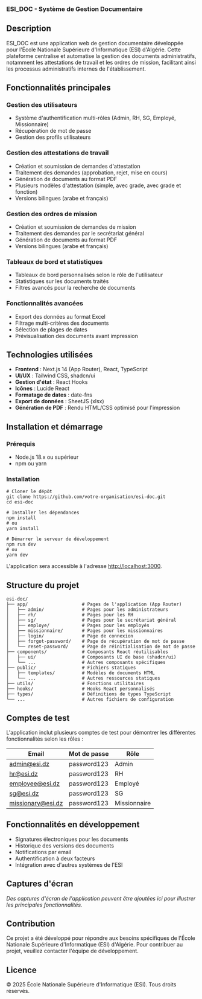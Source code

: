 ### ESI_DOC - Système de Gestion Documentaire

## Description

ESI_DOC est une application web de gestion documentaire développée pour l'École Nationale Supérieure d'Informatique (ESI) d'Algérie. Cette plateforme centralise et automatise la gestion des documents administratifs, notamment les attestations de travail et les ordres de mission, facilitant ainsi les processus administratifs internes de l'établissement.

## Fonctionnalités principales

### Gestion des utilisateurs

- Système d'authentification multi-rôles (Admin, RH, SG, Employé, Missionnaire)
- Récupération de mot de passe
- Gestion des profils utilisateurs


### Gestion des attestations de travail

- Création et soumission de demandes d'attestation
- Traitement des demandes (approbation, rejet, mise en cours)
- Génération de documents au format PDF
- Plusieurs modèles d'attestation (simple, avec grade, avec grade et fonction)
- Versions bilingues (arabe et français)


### Gestion des ordres de mission

- Création et soumission de demandes de mission
- Traitement des demandes par le secrétariat général
- Génération de documents au format PDF
- Versions bilingues (arabe et français)


### Tableaux de bord et statistiques

- Tableaux de bord personnalisés selon le rôle de l'utilisateur
- Statistiques sur les documents traités
- Filtres avancés pour la recherche de documents


### Fonctionnalités avancées

- Export des données au format Excel
- Filtrage multi-critères des documents
- Sélection de plages de dates
- Prévisualisation des documents avant impression


## Technologies utilisées

- **Frontend** : Next.js 14 (App Router), React, TypeScript
- **UI/UX** : Tailwind CSS, shadcn/ui
- **Gestion d'état** : React Hooks
- **Icônes** : Lucide React
- **Formatage de dates** : date-fns
- **Export de données** : SheetJS (xlsx)
- **Génération de PDF** : Rendu HTML/CSS optimisé pour l'impression


## Installation et démarrage

### Prérequis

- Node.js 18.x ou supérieur
- npm ou yarn


### Installation

```shellscript
# Cloner le dépôt
git clone https://github.com/votre-organisation/esi-doc.git
cd esi-doc

# Installer les dépendances
npm install
# ou
yarn install

# Démarrer le serveur de développement
npm run dev
# ou
yarn dev
```

L'application sera accessible à l'adresse [http://localhost:3000](http://localhost:3000).

## Structure du projet

```plaintext
esi-doc/
├── app/                    # Pages de l'application (App Router)
│   ├── admin/              # Pages pour les administrateurs
│   ├── rh/                 # Pages pour les RH
│   ├── sg/                 # Pages pour le secrétariat général
│   ├── employe/            # Pages pour les employés
│   ├── missionnaire/       # Pages pour les missionnaires
│   ├── login/              # Page de connexion
│   ├── forgot-password/    # Page de récupération de mot de passe
│   └── reset-password/     # Page de réinitialisation de mot de passe
├── components/             # Composants React réutilisables
│   ├── ui/                 # Composants UI de base (shadcn/ui)
│   └── ...                 # Autres composants spécifiques
├── public/                 # Fichiers statiques
│   ├── templates/          # Modèles de documents HTML
│   └── ...                 # Autres ressources statiques
├── utils/                  # Fonctions utilitaires
├── hooks/                  # Hooks React personnalisés
├── types/                  # Définitions de types TypeScript
└── ...                     # Autres fichiers de configuration
```

## Comptes de test

L'application inclut plusieurs comptes de test pour démontrer les différentes fonctionnalités selon les rôles :

| Email | Mot de passe | Rôle |
|-----|-----|-----|
| [admin@esi.dz](mailto:admin@esi.dz) | password123 | Admin |
| [hr@esi.dz](mailto:hr@esi.dz) | password123 | RH |
| [employee@esi.dz](mailto:employee@esi.dz) | password123 | Employé |
| [sg@esi.dz](mailto:sg@esi.dz) | password123 | SG |
| [missionary@esi.dz](mailto:missionary@esi.dz) | password123 | Missionnaire | 


## Fonctionnalités en développement

- Signatures électroniques pour les documents
- Historique des versions des documents
- Notifications par email
- Authentification à deux facteurs
- Intégration avec d'autres systèmes de l'ESI


## Captures d'écran

*Des captures d'écran de l'application peuvent être ajoutées ici pour illustrer les principales fonctionnalités.*

## Contribution

Ce projet a été développé pour répondre aux besoins spécifiques de l'École Nationale Supérieure d'Informatique (ESI) d'Algérie. Pour contribuer au projet, veuillez contacter l'équipe de développement.

## Licence

© 2025 École Nationale Supérieure d'Informatique (ESI). Tous droits réservés.
